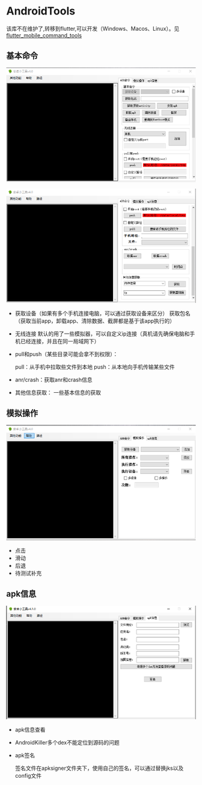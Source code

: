 # AndroidTools
该库不在维护了,转移到flutter,可以开发（Windows、Macos、Linux）。见[flutter_mobile_command_tools](https://github.com/LuckyLi706/flutter_mobile_command_tools)


## 基本命令

![](1.png)

![](2.png)

+ 获取设备（如果有多个手机连接电脑，可以通过获取设备来区分）
  获取包名（获取当前app，卸载app、清除数据、截屏都是基于该app执行的）

+ 无线连接
  默认的用了一些模拟器，可以自定义ip连接（真机请先确保电脑和手机已经连接，并且在同一局域网下）

+ pull和push（某些目录可能会拿不到权限）：

  pull：从手机中拉取些文件到本地
  push：从本地向手机传输某些文件

+ anr/crash：获取anr和crash信息

+ 其他信息获取：
  一些基本信息的获取

## 模拟操作

![](3.png)

+ 点击
+ 滑动
+ 后退
+ 待测试补充

## apk信息

![](4.png)

+ apk信息查看

+ AndroidKiller多个dex不能定位到源码的问题

+ apk签名

  签名文件在apksigner文件夹下，使用自己的签名，可以通过替换jks以及config文件
